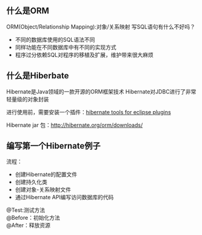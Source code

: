 什么是ORM
-----------
ORM(Object/Relationship Mapping):对象/关系映射
写SQL语句有什么不好吗？

* 不同的数据库使用的SQL语法不同
* 同样功能在不同数据库中有不同的实现方式
* 程序过分依赖SQL对程序的移植及扩展，维护带来很大麻烦

什么是Hiberbate
--------------
Hibernate是Java领域的一款开源的ORM框架技术
Hibernate对JDBC进行了非常轻量级的对象封装

进行使用前，需要安装一个插件：[hibernate tools for eclipse plugins](http://hibernate.org/tools/)

Hibernate jar 包：http://hibernate.org/orm/downloads/

编写第一个Hibernate例子
------------------
流程：

* 创建Hibernate的配置文件
* 创建持久化类
* 创建对象-关系映射文件
* 通过Hibernate API编写访问数据库的代码

@Test:测试方法  
@Before：初始化方法  
@After：释放资源  
